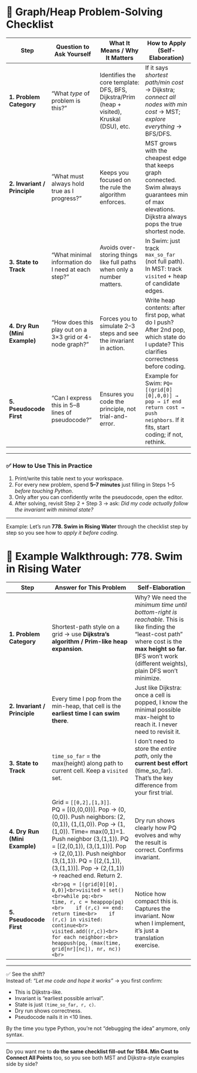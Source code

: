 
# 🧩 Graph/Heap Problem-Solving Checklist  

| **Step** | **Question to Ask Yourself** | **What It Means / Why It Matters** | **How to Apply (Self-Elaboration)** |
|----------|------------------------------|------------------------------------|--------------------------------------|
| **1. Problem Category** | “What *type* of problem is this?” | Identifies the core template: DFS, BFS, Dijkstra/Prim (heap + visited), Kruskal (DSU), etc. | If it says *shortest path/min cost* → Dijkstra; *connect all nodes with min cost* → MST; *explore everything* → BFS/DFS. |
| **2. Invariant / Principle** | “What must always hold true as I progress?” | Keeps you focused on the rule the algorithm enforces. | MST grows with the cheapest edge that keeps graph connected. Swim always guarantees min of max elevations. Dijkstra always pops the true shortest node. |
| **3. State to Track** | “What minimal information do I need at each step?” | Avoids over-storing things like full paths when only a number matters. | In Swim: just track `max_so_far` (not full path). In MST: track `visited` + heap of candidate edges. |
| **4. Dry Run (Mini Example)** | “How does this play out on a 3×3 grid or 4-node graph?” | Forces you to simulate 2–3 steps and see the invariant in action. | Write heap contents: after first pop, what do I push? After 2nd pop, which state do I update? This clarifies correctness before coding. |
| **5. Pseudocode First** | “Can I express this in 5–8 lines of pseudocode?” | Ensures you code the principle, not trial-and-error. | Example for Swim: `PQ=[(grid[0][0],0,0)] → pop → if end return cost → push neighbors`. If it fits, start coding; if not, rethink. |

---

### ✅ How to Use This in Practice
1. Print/write this table next to your workspace.  
2. For every new problem, spend **5–7 minutes** just filling in Steps 1–5 *before touching Python*.  
3. Only after you can confidently write the pseudocode, open the editor.  
4. After solving, revisit Step 2 + Step 3 → ask: *Did my code actually follow the invariant with minimal state?*  

---

Example: Let’s run **778. Swim in Rising Water** through the checklist step by step so you see how to *apply it before coding*.  


# 🧩 Example Walkthrough: 778. Swim in Rising Water  

| **Step** | **Answer for This Problem** | **Self-Elaboration** |
|----------|------------------------------|-----------------------|
| **1. Problem Category** | Shortest-path style on a grid → use **Dijkstra’s algorithm / Prim-like heap expansion**. | Why? We need the *minimum time until bottom-right is reachable*. This is like finding the “least-cost path” where cost is the **max height so far**. BFS won’t work (different weights), plain DFS won’t minimize. |
| **2. Invariant / Principle** | Every time I pop from the min-heap, that cell is the **earliest time I can swim there**. | Just like Dijkstra: once a cell is popped, I know the minimal possible max-height to reach it. I never need to revisit it. |
| **3. State to Track** | `time_so_far` = the max(height) along path to current cell. Keep a `visited` set. | I don’t need to store the *entire path*, only the **current best effort** (time_so_far). That’s the key difference from your first trial. |
| **4. Dry Run (Mini Example)** | Grid = `[[0,2],[1,3]]`. <br> PQ = [(0,(0,0))]. Pop → (0,(0,0)). Push neighbors: (2,(0,1)), (1,(1,0)). Pop → (1,(1,0)). Time= max(0,1)=1. Push neighbor (3,(1,1)). PQ = [(2,(0,1)), (3,(1,1))]. Pop → (2,(0,1)). Push neighbor (3,(1,1)). PQ = [(2,(1,1)), (3,(1,1))]. Pop → (2,(1,1)) → reached end. Return 2. | Dry run shows clearly how PQ evolves and why the result is correct. Confirms invariant. |
| **5. Pseudocode First** | ```<br>pq = [(grid[0][0], 0,0)]<br>visited = set()<br>while pq:<br>    time, r, c = heappop(pq)<br>    if (r,c) == end: return time<br>    if (r,c) in visited: continue<br>    visited.add((r,c))<br>    for each neighbor:<br>        heappush(pq, (max(time, grid[nr][nc]), nr, nc))<br>``` | Notice how compact this is. Captures the invariant. Now when I implement, it’s just a translation exercise. |

---

✅ See the shift?  
Instead of: *“Let me code and hope it works”* → you first confirm:  
- This is Dijkstra-like.  
- Invariant is “earliest possible arrival”.  
- State is just `(time_so_far, r, c)`.  
- Dry run shows correctness.  
- Pseudocode nails it in <10 lines.  

By the time you type Python, you’re not “debugging the idea” anymore, only syntax.  

---

Do you want me to **do the same checklist fill-out for 1584. Min Cost to Connect All Points** too, so you see both MST and Dijkstra-style examples side by side?